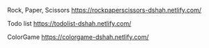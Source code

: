 Rock, Paper, Scissors
https://rockpaperscissors-dshah.netlify.com/

Todo list
https://todolist-dshah.netlify.com/

ColorGame
https://colorgame-dshah.netlify.com/


